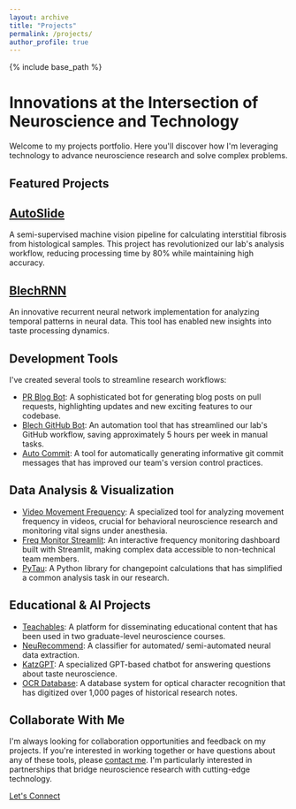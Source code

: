 ```yaml
---
layout: archive
title: "Projects"
permalink: /projects/
author_profile: true
---
```


{% include base_path %}

# Innovations at the Intersection of Neuroscience and Technology

Welcome to my projects portfolio. Here you'll discover how I'm leveraging technology to advance neuroscience research and solve complex problems.

## Featured Projects

<div class="grid__wrapper">
  <div class="grid__item">
    <div class="archive__item">
      <div class="archive__item-body">
        <h2 class="archive__item-title"><a href="https://github.com/pulakatlab/auto_slide">AutoSlide</a></h2>
        <div class="archive__item-excerpt">
          <p>A semi-supervised machine vision pipeline for calculating interstitial fibrosis from histological samples. This project has revolutionized our lab's analysis workflow, reducing processing time by 80% while maintaining high accuracy.</p>
        </div>
      </div>
    </div>
  </div>
  
  <div class="grid__item">
    <div class="archive__item">
      <div class="archive__item-body">
        <h2 class="archive__item-title"><a href="https://github.com/abuzarmahmood/blechRNN">BlechRNN</a></h2>
        <div class="archive__item-excerpt">
          <p>An innovative recurrent neural network implementation for analyzing temporal patterns in neural data. This tool has enabled new insights into taste processing dynamics.</p>
        </div>
      </div>
    </div>
  </div>
</div>

## Development Tools

I've created several tools to streamline research workflows:

<ul>
  <li><a href="https://github.com/abuzarmahmood/pr_blog_bot">PR Blog Bot</a>: A sophisticated bot for generating blog posts on pull requests, highlighting updates and new exciting features to our codebase. </li>
  <li><a href="https://github.com/abuzarmahmood/blech_github_bot">Blech GitHub Bot</a>: An automation tool that has streamlined our lab's GitHub workflow, saving approximately 5 hours per week in manual tasks.</li>
  <li><a href="https://github.com/abuzarmahmood/auto-commit">Auto Commit</a>: A tool for automatically generating informative git commit messages that has improved our team's version control practices.</li>
</ul>

## Data Analysis & Visualization

<ul>
  <li><a href="https://github.com/abuzarmahmood/video_movement_frequency">Video Movement Frequency</a>: A specialized tool for analyzing movement frequency in videos, crucial for behavioral neuroscience research and monitoring vital signs under anesthesia.</li>
  <li><a href="https://github.com/abuzarmahmood/freq_monitor_streamlit">Freq Monitor Streamlit</a>: An interactive frequency monitoring dashboard built with Streamlit, making complex data accessible to non-technical team members.</li>
  <li><a href="https://github.com/abuzarmahmood/pytau">PyTau</a>: A Python library for changepoint calculations that has simplified a common analysis task in our research.</li>
</ul>

## Educational & AI Projects

<ul>
  <li><a href="https://github.com/abuzarmahmood/teachables">Teachables</a>: A platform for disseminating educational content that has been used in two graduate-level neuroscience courses.</li>
  <li><a href="https://github.com/abuzarmahmood/neuRecommend">NeuRecommend</a>: A classifier for automated/ semi-automated neural data extraction.</li>
  <li><a href="https://github.com/abuzarmahmood/KatzGPT">KatzGPT</a>: A specialized GPT-based chatbot for answering questions about taste neuroscience.</li>
  <li><a href="https://github.com/abuzarmahmood/ocr_database">OCR Database</a>: A database system for optical character recognition that has digitized over 1,000 pages of historical research notes.</li>
</ul>

## Collaborate With Me

I'm always looking for collaboration opportunities and feedback on my projects. If you're interested in working together or have questions about any of these tools, please [contact me](/contact/). I'm particularly interested in partnerships that bridge neuroscience research with cutting-edge technology.

<a href="/contact/" class="btn btn--primary">Let's Connect</a>
